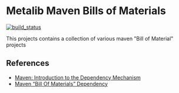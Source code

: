 # Metalib Maven Bills of Materials

[![build_status](https://travis-ci.org/phillip-kruger/apiee.svg?branch=master)](https://travis-ci.org/phillip-kruger/apiee)

This projects contains a collection of various maven "Bill of Material" projects

## References
* [Maven: Introduction to the Dependency Mechanism](https://maven.apache.org/guides/introduction/introduction-to-dependency-mechanism.html)
* [Maven “Bill Of Materials” Dependency](https://hackernoon.com/maven-bill-of-materials-dependency-b6eb88f5c188)
